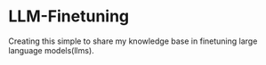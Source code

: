 # LLM-Finetuning
Creating this simple to share my knowledge base in finetuning large language models(llms).
